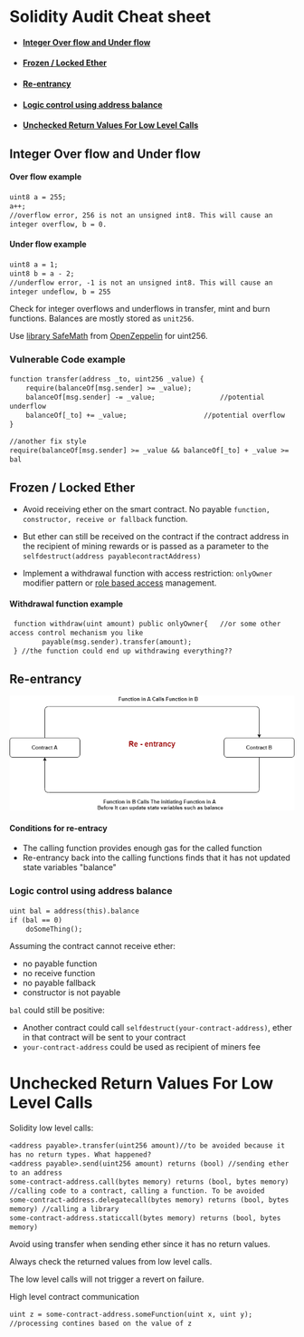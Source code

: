 # Solidity Audit Cheat sheet

* #### [Integer Over flow and Under flow](https://github.com/masaa-masaa/solidity-audit-cheatsheet/blob/main/index.md#Integer-Over-flow-and-Under-flow)

* #### [Frozen / Locked Ether](https://github.com/masaa-masaa/solidity-audit-cheatsheet/blob/main/index.md#Frozen-Locked-Ether)

* #### [Re-entrancy](https://github.com/masaa-masaa/solidity-audit-cheatsheet/blob/main/index.md#re-entrancy)

* #### [Logic control using address balance](https://github.com/masaa-masaa/solidity-audit-cheatsheet/blob/main/index.md#re-entrancy)

* #### [Unchecked Return Values For Low Level Calls](https://github.com/masaa-masaa/solidity-audit-cheatsheet/blob/main/index.md#Unchecked-Return-Values-For-Low-Level-Calls)

## Integer Over flow and Under flow <a name="Integer-Over-flow-and-Under-flow"></a>

#### Over flow example

 ```solidity
 uint8 a = 255;
 a++; 
 //overflow error, 256 is not an unsigned int8. This will cause an integer overflow, b = 0.    
 ```

#### Under flow example

```solidity
uint8 a = 1;
uint8 b = a - 2; 
//underflow error, -1 is not an unsigned int8. This will cause an integer undeflow, b = 255
```



Check for integer overflows and underflows in transfer, mint and burn functions. Balances are mostly stored as `unit256`. 

Use [library SafeMath](https://github.com/OpenZeppelin/openzeppelin-contracts/blob/master/contracts/utils/math/SafeMath.sol) from [OpenZeppelin](https://github.com/OpenZeppelin/openzeppelin-contracts) for uint256.

### Vulnerable Code example

```solidity
function transfer(address _to, uint256 _value) {
    require(balanceOf[msg.sender] >= _value);
    balanceOf[msg.sender] -= _value; 				//potential underflow
    balanceOf[_to] += _value; 					//potential overflow 
}
```

```solidity
//another fix style
require(balanceOf[msg.sender] >= _value && balanceOf[_to] + _value >= bal
```

## Frozen / Locked Ether <a name="Frozen-Locked-Ether"></a>

* Avoid receiving ether on the smart contract. No payable `function, constructor, receive or fallback` function.

* But ether can still be received on the contract if the contract address in the recipient of mining rewards or is passed as a parameter to the `selfdestruct(address payablecontractAddress)`

* Implement a withdrawal function with access restriction: `onlyOwner` modifier pattern or [role based access](https://docs.openzeppelin.com/contracts/4.x/api/access) management.

#### Withdrawal function example

``` solidity
 function withdraw(uint amount) public onlyOwner{	//or some other access control mechanism you like
        payable(msg.sender).transfer(amount);
 } //the function could end up withdrawing everything??
```

##  Re-entrancy <a name="re-entrancy"></a>

![](https://github.com/masaa-masaa/solidity-audit-cheatsheet/blob/main/re-entrancy.png)

#### Conditions for re-entracy

* The calling function provides enough gas for the called function
* Re-entrancy back into the calling functions finds that it has not updated state variables "balance"

### Logic control using address balance  <a name="Logic-control-using-address-balance"></a>

```solidity
uint bal = address(this).balance
if (bal == 0) 
	doSomeThing(); 
```

Assuming the contract cannot receive ether:

* no payable function
* no receive function
* no payable fallback
* constructor is not payable

`bal` could still be positive:

* Another contract could call `selfdestruct(your-contract-address)`, ether in that contract will be sent to your contract
* `your-contract-address` could be used as recipient of miners fee

# Unchecked Return Values For Low Level Calls  <a name="Unchecked-Return-Values-For-Low-Level-Calls"></a>

Solidity low level calls:

```solidity
<address payable>.transfer(uint256 amount)//to be avoided because it has no return types. What happened?
<address payable>.send(uint256 amount) returns (bool) //sending ether to an address
some-contract-address.call(bytes memory) returns (bool, bytes memory) //calling code to a contract, calling a function. To be avoided
some-contract-address.delegatecall(bytes memory) returns (bool, bytes memory) //calling a library
some-contract-address.staticcall(bytes memory) returns (bool, bytes memory)
```

Avoid using transfer when sending ether since it has no return values.

Always check the returned values from low level calls.

The low level calls will not trigger a revert on failure. 

High level contract communication

```solidity
uint z = some-contract-address.someFunction(uint x, uint y);
//processing contines based on the value of z
```





